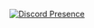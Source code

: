 [![Discord Presence](https://lanyard.cnrad.dev/api/820909092302356500)](https://discord.com/users/820909092302356500)